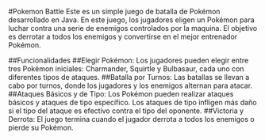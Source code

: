 #Pokemon Battle
Este es un simple juego de batalla de Pokémon desarrollado en Java. En este juego, los jugadores eligen un Pokémon para luchar contra una serie de enemigos controlados por la maquina. El objetivo es derrotar a todos los enemigos y convertirse en el mejor entrenador Pokémon.

##Funcionalidades
##Elegir Pokémon: Los jugadores pueden elegir entre tres Pokémon iniciales: Charmander, Squirtle y Bulbasaur, cada uno con diferentes tipos de ataques.
##Batalla por Turnos: Las batallas se llevan a cabo por turnos, donde los jugadores y los enemigos alternan para atacar.
##Ataques Básicos y de Tipo: Los Pokémon pueden realizar ataques básicos y ataques de tipo específico. Los ataques de tipo infligen más daño si el tipo del ataque es efectivo contra el tipo del oponente.
##Victoria y Derrota: El juego termina cuando el jugador derrota a todos los enemigos o pierde su Pokémon.
